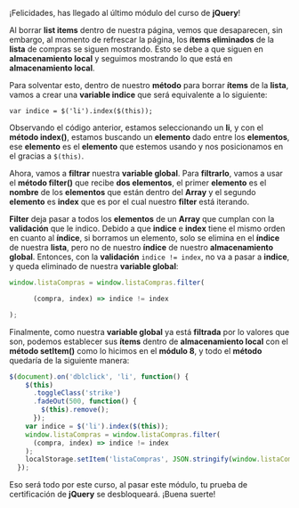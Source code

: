 ¡Felicidades, has llegado al último módulo del curso de **jQuery**! 

Al borrar **list items** dentro de nuestra página, vemos que desaparecen, sin embargo, al momento de refrescar la página, los **ítems eliminados** de la **lista** de compras se siguen mostrando. Esto se debe a que siguen en **almacenamiento local** y seguimos mostrando lo que está en **almacenamiento local**. 

Para solventar esto, dentro de nuestro **método** para borrar **ítems** de la **lista**, vamos a crear una **variable indice** que será equivalente a lo siguiente: 

`var indice = $('li').index($(this));` 

Observando el código anterior, estamos seleccionando un **li**, y con el **método index()**, estamos buscando un **elemento** dado entre los **elementos**, ese **elemento** es el **elemento** que estemos usando y nos posicionamos en el gracias a `$(this)`.  

Ahora, vamos a **filtrar** nuestra **variable global**. Para **filtrarlo**, vamos a usar el **método filter()** que recibe **dos elementos**, el primer **elemento** es el **nombre** de los **elementos** que están dentro del **Array** y el segundo **elemento** es **index** que es por el cual nuestro **filter** está iterando. 

**Filter** deja pasar a todos los **elementos** de un **Array** que cumplan con la **validación** que le indico. Debido a que **indice** e **index** tiene el mismo orden en cuanto al **índice**, si borramos un elemento, solo se elimina en el **índice** de nuestra **lista**, pero no de nuestro **índice** de nuestro **almacenamiento global**. Entonces, con la **validación** `indice != index`, no va a pasar a **indice**, y queda eliminado de nuestra **variable global**: 
```jsx 
window.listaCompras = window.listaCompras.filter( 

      (compra, index) => indice != index 

); 
```
Finalmente, como nuestra **variable global** ya está **filtrada** por lo valores que son, podemos establecer sus **ítems** dentro de **almacenamiento local** con el **método setItem()** como lo hicimos en el **módulo 8**, y todo el **método** quedaría de la siguiente manera: 

```jsx 
$(document).on('dblclick', 'li', function() { 
    $(this) 
      .toggleClass('strike') 
      .fadeOut(500, function() { 
        $(this).remove(); 
      }); 
    var indice = $('li').index($(this)); 
    window.listaCompras = window.listaCompras.filter( 
      (compra, index) => indice != index 
    ); 
    localStorage.setItem('listaCompras', JSON.stringify(window.listaCompras)); 
  }); 
``` 

Eso será todo por este curso, al pasar este módulo, tu prueba de certificación de **jQuery** se desbloqueará. ¡Buena suerte! 
